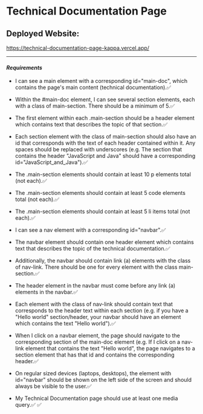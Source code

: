 # Technical Documentation Page

## Deployed Website:
https://technical-documentation-page-kappa.vercel.app/

***

#### *Requirements*
- I can see a main element with a corresponding id="main-doc", which contains the page's main content (technical documentation).✅

- Within the #main-doc element, I can see several section elements, each with a class of main-section. There should be a minimum of 5.✅

- The first element within each .main-section should be a header element which contains text that describes the topic of that section.✅

- Each section element with the class of main-section should also have an id that corresponds with the text of each header contained within it. Any spaces should be replaced with underscores (e.g. The section that contains the header "JavaScript and Java" should have a corresponding id="JavaScript_and_Java").✅

- The .main-section elements should contain at least 10 p elements total (not each).✅

- The .main-section elements should contain at least 5 code elements total (not each).✅

- The .main-section elements should contain at least 5 li items total (not each).✅

- I can see a nav element with a corresponding id="navbar".✅

- The navbar element should contain one header element which contains text that describes the topic of the technical documentation.✅

- Additionally, the navbar should contain link (a) elements with the class of nav-link. There should be one for every element with the class main-section.✅

- The header element in the navbar must come before any link (a) elements in the navbar.✅

- Each element with the class of nav-link should contain text that corresponds to the header text within each section (e.g. if you have a "Hello world" section/header, your navbar should have an element which contains the text "Hello world").✅

- When I click on a navbar element, the page should navigate to the corresponding section of the main-doc element (e.g. If I click on a nav-link element that contains the text "Hello world", the page navigates to a section element that has that id and contains the corresponding header.✅

- On regular sized devices (laptops, desktops), the element with id="navbar" should be shown on the left side of the screen and should always be visible to the user.✅

- My Technical Documentation page should use at least one media query.✅
✅
